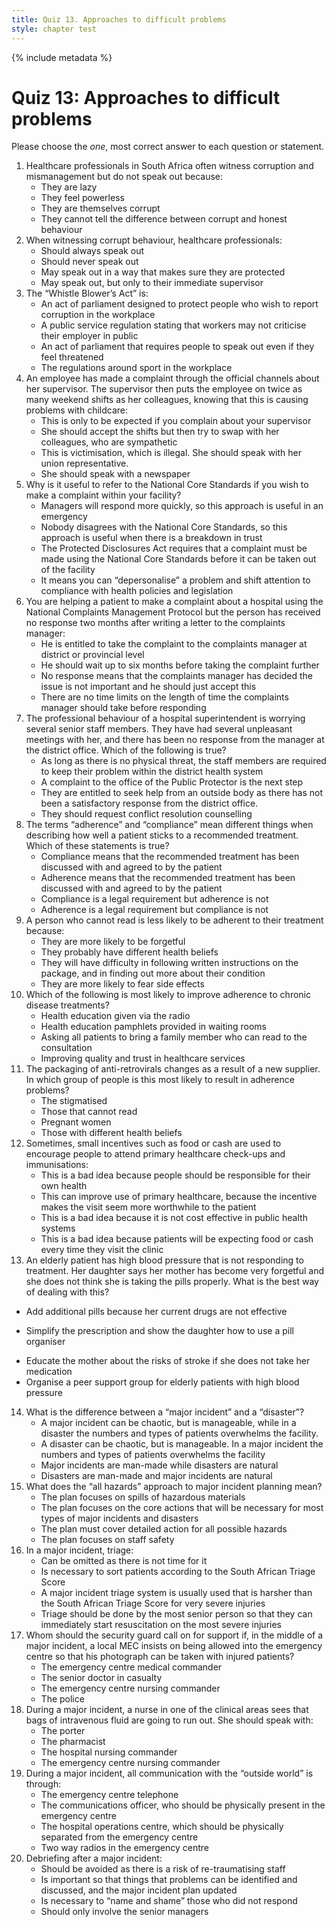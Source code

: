 ```yaml
---
title: Quiz 13. Approaches to difficult problems
style: chapter test
---
```


{% include metadata %}

# Quiz 13: Approaches to difficult problems

Please choose the *one*, most correct answer to each question or statement.

1.	Healthcare professionals in South Africa often witness corruption and mismanagement but do not speak out because:
	- 	They are lazy
	+	They feel powerless
	- 	They are themselves corrupt
	- 	They cannot tell the difference between corrupt and honest behaviour
2. When witnessing corrupt behaviour, healthcare professionals:
	- 	Should always speak out
	- 	Should never speak out
	+	May speak out in a way that makes sure they are protected
	- 	May speak out, but only to their immediate supervisor
3. The “Whistle Blower’s Act” is:
	+	An act of parliament designed to protect people who wish to report corruption in the workplace
	- 	A public service regulation stating that workers may not criticise their employer in public
	- 	An act of parliament that requires people to speak out even if they feel threatened
	- 	The regulations around sport in the workplace
4. An employee has made a complaint through the official channels about her supervisor. The supervisor then puts the employee on twice as many weekend shifts as her colleagues, knowing that this is causing problems with childcare:
	- 	This is only to be expected if you complain about your supervisor
	- 	She should accept the shifts but then try to swap with her colleagues, who are sympathetic
	+	This is victimisation, which is illegal. She should speak with her union representative.
	- 	She should speak with a newspaper
5. Why is it useful to refer to the National Core Standards if you wish to make a complaint within your facility?
	- 	Managers will respond more quickly, so this approach is useful in an emergency
	-	Nobody disagrees with the National Core Standards, so this approach is useful when there is a breakdown in trust
	- 	The Protected Disclosures Act requires that a complaint must be made using the National Core Standards before it can be taken out of the facility
	+	It means you can “depersonalise” a problem and shift attention to compliance with health policies and legislation
6. You are helping a patient to make a complaint about a hospital using the National Complaints Management Protocol but the person has received no response two months after writing a letter to the complaints manager:
	+	He is entitled to take the complaint to the complaints manager at district or provincial level
	- 	He should wait up to six months before taking the complaint further
	- 	No response means that the complaints manager has decided the issue is not important and he should just accept this
	- 	There are no time limits on the length of time the complaints manager should take before responding
7. The professional behaviour of a hospital superintendent is worrying several senior staff members. They have had several unpleasant meetings with her, and there has been no response from the manager at the district office. Which of the following is true?
	- 	As long as there is no physical threat, the staff members are required to keep their problem within the district health system
	- 	A complaint to the office of the Public Protector is the next step
	+	They are entitled to seek help from an outside body as there has not been a satisfactory response from the district office.
	- 	They should request conflict resolution counselling 
8. The terms “adherence” and “compliance” mean different things when describing how well a patient sticks to a recommended treatment. Which of these statements is true?
	- 	Compliance means that the recommended treatment has been discussed with and agreed to by the patient
	+	Adherence means that the recommended treatment has been discussed with and agreed to by the patient
	- 	Compliance is a legal requirement but adherence is not
	- 	Adherence is a legal requirement but compliance is not 
9. A person who cannot read is less likely to be adherent to their treatment because:
	- 	They are more likely to be forgetful
	- 	They probably have different health beliefs
	+	They will have difficulty in following written instructions on the package, and in finding out more about their condition
	- 	They are more likely to fear side effects
10. Which of the following is most likely to improve adherence to chronic disease treatments?
	- 	Health education given via the radio
	- 	Health education pamphlets provided in waiting rooms
	- 	Asking all patients to bring a family member who can read to the consultation
	+	Improving quality and trust in healthcare services 
11. The packaging of anti-retrovirals changes as a result of a new supplier. In which group of people is this most likely to result in adherence problems?
	- 	The stigmatised
	+	Those that cannot read
	- 	Pregnant women
	- 	Those with different health beliefs
12. Sometimes, small incentives such as food or cash are used to encourage people to attend primary healthcare check-ups and immunisations:
	- 	This is a bad idea because people should be responsible for their own health
	+	This can improve use of primary healthcare, because the incentive makes the visit seem more worthwhile to the patient
	- 	This is a bad idea because it is not cost effective in public health systems
	- 	This is a bad idea because patients will be expecting food or cash every time they visit the clinic
13. An elderly patient has high blood pressure that is not responding to treatment. Her daughter says her mother has become very forgetful and she does not think she is taking the pills properly. What is the best way of dealing with this?
- 	Add additional pills because her current drugs are not effective
+	Simplify the prescription and show the daughter how to use a pill organiser
- 	Educate the mother about the risks of stroke if she does not take her medication
- 	Organise a peer support group for elderly patients with high blood pressure 
14. What is the difference between a “major incident” and a “disaster”?
	+	A major incident can be chaotic, but is manageable, while in a disaster the numbers and types of patients overwhelms the facility.
	- 	A disaster can be chaotic, but is manageable. In a major incident the numbers and types of patients overwhelms the facility
	- 	Major incidents are man-made while disasters are natural
	- 	Disasters are man-made and major incidents are natural
15. What does the “all hazards” approach to major incident planning mean?
	- 	The plan focuses on spills of hazardous materials
	+	The plan focuses on the core actions that will be necessary for most types of major incidents and disasters
	- 	The plan must cover detailed action for all possible hazards
	- 	The plan focuses on staff safety 
16. In a major incident, triage:
	- 	Can be omitted as there is not time for it
	- 	Is necessary to sort patients according to the South African Triage Score
	+	A major incident triage system is usually used that is harsher than the South African Triage Score for very severe injuries
	- 	Triage should be done by the most senior person so that they can immediately start resuscitation on the most severe injuries
17. Whom should the security guard call on for support if, in the middle of a major incident, a local MEC insists on being allowed into the emergency centre so that his photograph can be taken with injured patients?
	+	The emergency centre medical commander
	- 	The senior doctor in casualty
	- 	The emergency centre nursing commander
	- 	The police
18. During a major incident, a nurse in one of the clinical areas sees that bags of intravenous fluid are going to run out. She should speak with:
	- 	The porter
	- 	The pharmacist
	- 	The hospital nursing commander
	+	The emergency centre nursing commander
19. During a major incident, all communication with the “outside world” is through:
	- 	The emergency centre telephone
	- 	The communications officer, who should be physically present in the emergency centre
	+	The hospital operations centre, which should be physically separated from the emergency centre
	- 	Two way radios in the emergency centre
20. Debriefing after a major incident:
	- 	Should be avoided as there is a risk of re-traumatising staff
	+	Is important so that things that problems can be identified and discussed, and the major incident plan updated
	- 	Is necessary to “name and shame” those who did not respond
	- 	Should only involve the senior managers